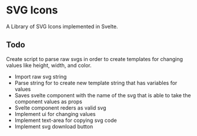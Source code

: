 # SVG Icons

A Library of SVG Icons implemented in Svelte.

## Todo

Create script to parse raw svgs in order to create templates for changing values like height, width, and color.

- Import raw svg string
- Parse string for to create new template string that has variables for values
- Saves svelte component with the name of the svg that is able to take the component values as props
- Svelte component reders as valid svg
- Implement ui for changing values
- Implement text-area for copying svg code
- Implement svg download button

